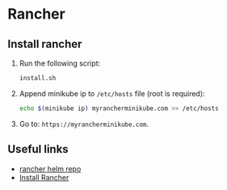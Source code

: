 # Rancher

## Install rancher

1. Run the following script:

    ```sh
    install.sh
    ```

2. Append minikube ip to `/etc/hosts` file (root is required):

    ```sh
    echo $(minikube ip) myrancherminikube.com >> /etc/hosts
    ```

3. Go to: `https://myrancherminikube.com`.

## Useful links

- [rancher helm repo](https://artifacthub.io/packages/helm/rancher-stable/rancher?modal=install)
- [Install Rancher](https://ranchermanager.docs.rancher.com/pages-for-subheaders/install-upgrade-on-a-kubernetes-cluster)